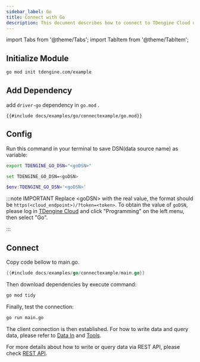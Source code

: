 ```yaml
---
sidebar_label: Go
title: Connect with Go
description: This document describes how to connect to TDengine Cloud using the Go client library.
---
```


<!-- exclude -->
import Tabs from '@theme/Tabs';
import TabItem from '@theme/TabItem';

<!-- exclude-end -->
## Initialize Module

```bash
go mod init tdengine.com/example
```

## Add Dependency

add `driver-go` dependency in `go.mod` .

```go-mod title="go.mod"
{{#include docs/examples/go/connectexample/go.mod}}
```

## Config

Run this command in your terminal to save DSN(data source name) as variable:

<Tabs defaultValue="bash">
<TabItem value="bash" label="Bash">

```bash
export TDENGINE_GO_DSN="<goDSN>"
```

</TabItem>
<TabItem value="cmd" label="CMD">

```bash
set TDENGINE_GO_DSN=<goDSN>
```

</TabItem>
<TabItem value="powershell" label="Powershell">

```powershell
$env:TDENGINE_GO_DSN='<goDSN>'
```

</TabItem>
</Tabs>

<!-- exclude -->
:::note IMPORTANT
Replace &lt;goDSN&gt; with the real value, the format should be `https(<cloud_endpoint>)/?token=<token>`.
To obtain the value of `goDSN`, please log in [TDengine Cloud](https://cloud.tdengine.com) and click "Programming" on the left menu, then select "Go".

:::
<!-- exclude-end -->

## Connect

Copy code bellow to main.go.

```go title="main.go"
{{#include docs/examples/go/connectexample/main.go}}
```

Then download dependencies by execute command:

```bash
go mod tidy
```

Finally, test the connection:

```bash
go run main.go
```

The client connection is then established.  For how to write data and query data, please refer to [Data In](https://docs.tdengine.com/cloud/data-in/) and [Tools](https://docs.tdengine.com/cloud/tools/).

For more details about how to write or query data via REST API, please check [REST API](https://docs.tdengine.com/cloud/programming/connector/rest-api/).

